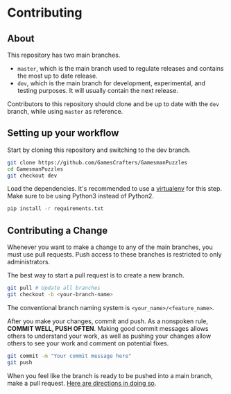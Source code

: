 # Contributing
## About
This repository has two main branches.
- `master`, which is the main branch used to regulate releases and contains the most up to date release.
- `dev`, which is the main branch for development, experimental, and testing purposes. It will usually contain the next release.

Contributors to this repository should clone and be up to date with the `dev` branch, while using `master` as reference. 
## Setting up your workflow
Start by cloning this repository and switching to the dev branch.
```bash
git clone https://github.com/GamesCrafters/GamesmanPuzzles
cd GamesmanPuzzles
git checkout dev
```
Load the dependencies. It's recommended to use a [virtualenv](https://docs.python.org/3/library/venv.html) for this step. Make sure to be using Python3 instead of Python2.
```bash
pip install -r requirements.txt
```
## Contributing a Change
Whenever you want to make a change to any of the main branches, you must use pull requests. Push access to these branches is restricted to only administrators. 

The best way to start a pull request is to create a new branch. 
```bash
git pull # Update all branches
git checkout -b <your-branch-name>
```
The conventional branch naming system is `<your_name>/<feature_name>`.

After you make your changes, commit and push. As a nonspoken rule, **COMMIT WELL, PUSH OFTEN**. Making good commit messages allows others to understand your work, as well as pushing your changes allow others to see your work and comment on potential fixes.
```bash
git commit -m "Your commit message here"
git push
```
When you feel like the branch is ready to be pushed into a main branch, make a pull request. [Here are directions in doing so](https://help.github.com/en/github/collaborating-with-issues-and-pull-requests/creating-a-pull-request).
